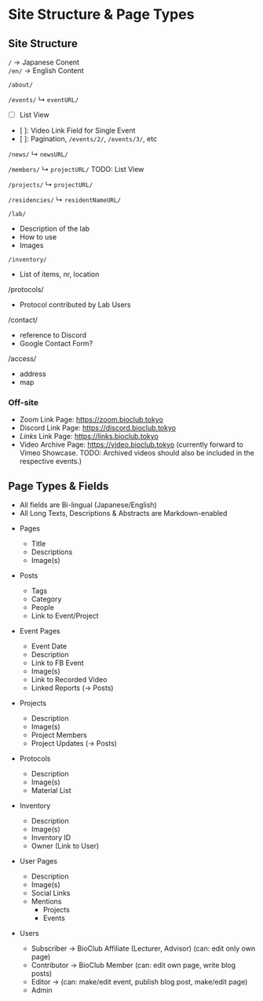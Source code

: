 # Site Structure & Page Types


## Site Structure

`/` -> Japanese Conent  
`/en/` -> English Content

`/about/`

`/events/`
↳ `eventURL/`

- [ ] List View
- [ ]: Video Link Field for Single Event
- [ ]: Pagination, `/events/2/`, `/events/3/`, etc

`/news/`
↳ `newsURL/`

`/members/`
↳ `projectURL/`
TODO: List View

`/projects/`
↳ `projectURL/`

`/residencies/`
↳ `residentNameURL/`

`/lab/`
- Description of the lab
- How to use
- Images

`/inventory/`
- List of items, nr, location

/protocols/
- Protocol contributed by Lab Users

/contact/
- reference to Discord
- Google Contact Form?

/access/
- address
- map









### Off-site

- Zoom Link Page: https://zoom.bioclub.tokyo
- Discord Link Page: https://discord.bioclub.tokyo
- *Links* Link Page: https://links.bioclub.tokyo
- Video Archive Page: https://video.bioclub.tokyo (currently forward to Vimeo Showcase. TODO: Archived videos should also be included in the respective events.)




## Page Types & Fields

- All fields are Bi-lingual (Japanese/English)
- All Long Texts, Descriptions & Abstracts are Markdown-enabled

* Pages
  - Title
  - Descriptions
  - Image(s)

* Posts
  - Tags
  - Category
  - People
  - Link to Event/Project

* Event Pages
  - Event Date
  - Description
  - Link to FB Event
  - Image(s)
  - Link to Recorded Video
  - Linked Reports (-> Posts)

* Projects
  - Description
  - Image(s)
  - Project Members
  - Project Updates (-> Posts)
 
* Protocols
  - Description
  - Image(s)
  - Material List

* Inventory
  - Description
  - Image(s)
  - Inventory ID
  - Owner (Link to User)
  
* User Pages
  - Description
  - Image(s)
  - Social Links
  - Mentions
    - Projects
    - Events
  
* Users
  - Subscriber -> BioClub Affiliate (Lecturer, Advisor) (can: edit only own page)
  - Contributor -> BioClub Member (can: edit own page, write blog posts)
  - Editor -> (can: make/edit event, publish blog post, make/edit page)
  - Admin





